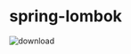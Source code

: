 # spring-lombok
![download](https://user-images.githubusercontent.com/42313363/74603918-c6ab8700-50c9-11ea-8d21-ea10c2ed3a05.png)
